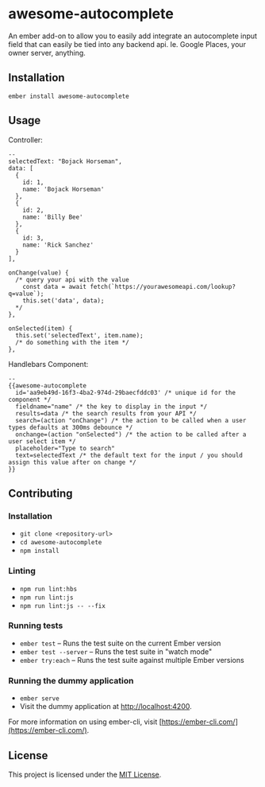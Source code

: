 awesome-autocomplete
==============================================================================

An ember add-on to allow you to easily add integrate an autocomplete input field that can easily be tied into any backend api. Ie. Google Places, your owner server, anything. 

Installation
------------------------------------------------------------------------------

```
ember install awesome-autocomplete
```


Usage
------------------------------------------------------------------------------

Controller:
```
--
selectedText: "Bojack Horseman",
data: [
  {
    id: 1,
    name: 'Bojack Horseman'
  },
  {
    id: 2,
    name: 'Billy Bee'
  },
  {
    id: 3,
    name: 'Rick Sanchez'
  }
],

onChange(value) {
  /* query your api with the value 
    const data = await fetch(`https://yourawesomeapi.com/lookup?q=value`);
    this.set('data', data);
  */
},

onSelected(item) {
  this.set('selectedText', item.name);
  /* do something with the item */
},
```

Handlebars Component:
```
--
{{awesome-autocomplete 
  id='aa9eb49d-16f3-4ba2-974d-29baecfddc03' /* unique id for the component */
  fieldname="name" /* the key to display in the input */
  results=data /* the search results from your API */
  search=(action "onChange") /* the action to be called when a user types defaults at 300ms debounce */
  onchange=(action "onSelected") /* the action to be called after a user select item */
  placeholder="Type to search"
  text=selectedText /* the default text for the input / you should assign this value after on change */
}}
```


Contributing
------------------------------------------------------------------------------

### Installation

* `git clone <repository-url>`
* `cd awesome-autocomplete`
* `npm install`

### Linting

* `npm run lint:hbs`
* `npm run lint:js`
* `npm run lint:js -- --fix`

### Running tests

* `ember test` – Runs the test suite on the current Ember version
* `ember test --server` – Runs the test suite in "watch mode"
* `ember try:each` – Runs the test suite against multiple Ember versions

### Running the dummy application

* `ember serve`
* Visit the dummy application at [http://localhost:4200](http://localhost:4200).

For more information on using ember-cli, visit [https://ember-cli.com/](https://ember-cli.com/).

License
------------------------------------------------------------------------------

This project is licensed under the [MIT License](LICENSE.md).
